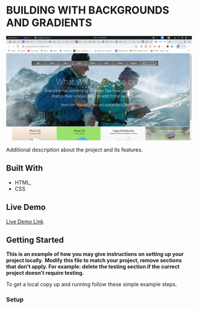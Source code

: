 # BUILDING WITH BACKGROUNDS AND GRADIENTS



![screenshot](img/screenshot.png)

Additional description about the project and its features.

## Built With

- HTML,
- CSS

## Live Demo

[Live Demo Link](https://rawcdn.githack.com/ignatius22/apple-clone/6f9e9bbc593598ebc58a2cf16afeef0e27a83345/index.html)


## Getting Started

**This is an example of how you may give instructions on setting up your project locally.**
**Modify this file to match your project, remove sections that don't apply. For example: delete the testing section if the currect project doesn't require testing.**


To get a local copy up and running follow these simple example steps.

### Setup
